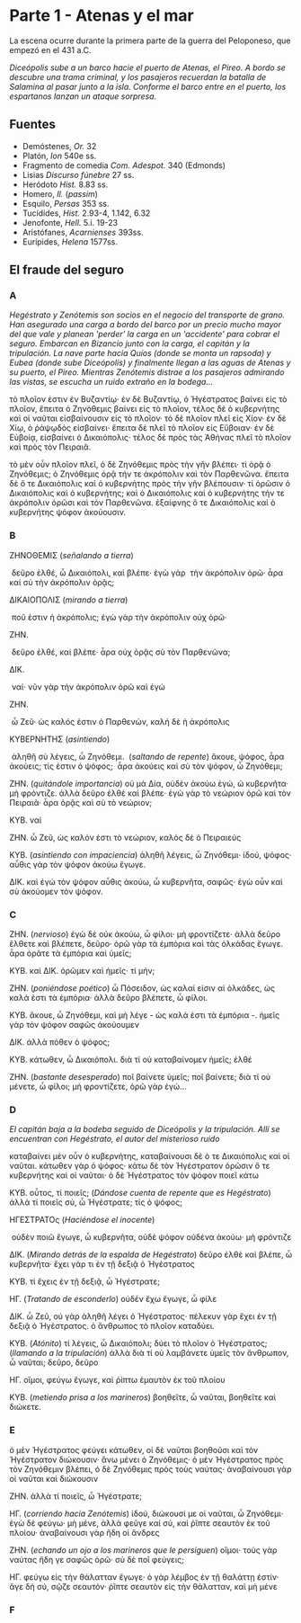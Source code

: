 # Parte 1 - Atenas y el mar

La escena ocurre durante la primera parte de la guerra del Peloponeso, que empezó en el 431 a.C.

*Diceópolis sube a un barco hacie el puerto de Atenas, el Pireo. A bordo se descubre una trama criminal, y los pasajeros recuerdan la batalla de Salamina al pasar junto a la isla. Conforme el barco entre en el puerto, los espartanos lanzan un ataque sorpresa.*

## Fuentes

- Demóstenes, *Or.* 32
- Platón, *Ion* 540e ss.
- Fragmento de comedia *Com. Adespot.* 340 (Edmonds)
- Lisias *Discurso fúnebre* 27 ss.
- Heródoto *Hist.* 8.83 ss.
- Homero, *Il.* (*passim*)
- Esquilo, *Persas* 353 ss.
- Tucídides, *Hist.* 2.93-4, 1.142, 6.32
- Jenofonte, *Hell.* 5.i. 19-23
- Aristófanes, *Acarnienses* 393ss.
- Eurípides, *Helena* 1577ss.

## El fraude del seguro

### A

*Hegéstrato y Zenótemis son socios en el negocio del transporte de grano. Han asegurado una carga a bordo del barco por un precio mucho mayor del que vale y planean 'perder' la carga en un 'accidente' para cobrar el seguro. Embarcan en Bizancio junto con la carga, el capitán y la tripulación. La nave parte hacia Quíos (donde se monta un rapsoda) y Eubea (donde sube Diceópolis) y finalmente llegan a las aguas de Atenas y su puerto, el Pireo. Mientras Zenótemis distrae a los pasajeros admirando las vistas, se escucha un ruido extraño en la bodega...*

τὸ πλοῖον ἐστιν ἐν Βυζαντίῳ· ἐν δὲ Βυζαντίῳ, ὁ Ἡγέστρατος βαίνει εἰς τὸ πλοῖον, ἔπειτα ὁ Ζηνόθεμις βαίνει εἰς τὸ πλοῖον, τέλος δὲ ὁ κυβερνήτης καὶ οἱ ναῦται εἰσβαίνουσιν εἰς τὸ πλοῖον· τὸ δὲ πλοῖον πλεῖ εἰς Χίον· ἐν δὲ Χίῳ, ὁ ῥάψῳδὸς εἰσβαίνει· ἔπειτα δὲ πλεῖ τὸ πλοῖον εἰς Εὔβοιαν· ἐν δὲ Εὐβοίᾳ, εἰσβαίνει ὁ Δικαιόπολις· τέλος δὲ πρὸς τὰς Ἀθήνας πλεῖ τὸ πλοῖον καὶ πρὸς τὸν Πειραιᾶ.

τὸ μὲν οὖν πλοῖον πλεῖ, ὁ δὲ Ζηνόθεμις πρὸς τὴν γῆν βλέπει· τί ὁρᾷ ὁ Ζηνόθεμις; ὁ Ζηνόθεμις ὁρᾷ τήν τε ἀκρόπολιν καὶ τὸν Παρθενῶνα. ἔπειτα δὲ ὅ τε Δικαιόπολις καὶ ὁ κυβερνήτης πρὸς τὴν γῆν βλέπουσιν· τί ὁρῶσιν ὁ Δικαιόπολις καὶ ὁ κυβερνήτης; καὶ ὁ Δικαιόπολις καὶ ὁ κυβερνήτης τήν τε ἀκρόπολιν ὁρῶσι καὶ τὸν Παρθενῶνα. ἐξαίφνης ὅ τε Δικαιόπολις καὶ ὁ κυβερνήτης ψόφον ἀκούουσιν.

### B

ΖΗΝΟΘΕΜΙΣ (*señalando a tierra*)

​	δεῦρο ἐλθέ, ὦ Δικαιόπολι, καὶ βλέπε· ἐγὼ γάρ
​	τὴν ἀκρόπολιν ὁρῶ· ἆρα καί σύ τὴν ἀκρόπολιν ὁρᾷς;

ΔΙΚΑΙΟΠΟΛΙΣ (*mirando a tierra*)

​	ποῦ ἐστιν ἡ ἀκρόπολις; ἐγὼ γὰρ τὴν ἀκρόπολιν οὐχ ὁρῶ·

ZHN.

​	δεῦρο ἐλθέ, καί βλέπε· ἆρα οὐχ ὀρᾷς σὺ τὸν Παρθενῶνα;

ΔΙΚ.

​	ναί· νῦν γὰρ τὴν ἀκρόπολιν ὁρῶ καὶ ἐγώ

ΖΗΝ.

​	ὦ Ζεῦ· ὠς καλός ἐστιν ὁ Παρθενών, καλή δὲ ἡ ἀκρόπολις

ΚΥΒΕΡΝΗΤΗΣ (*asintiendo*)

​	ἀληθῆ σὺ λέγεις, ὦ Ζηνόθεμι.
​	(*saltando de repente*) ἄκουε, ψόφος, ἆρα ἀκούεις; τίς ἐστιν ὁ ψόφος; 
​	ἆρα ἀκούεις καὶ σὺ τὸν ψόφον, ὦ Ζηνόθεμι;

ΖΗΝ. (*quitándole importancia*)
	οὐ μὰ Δία, οὐδὲν ἀκούω ἐγώ, ὠ κυβερνῆτα· μὴ φρόντιζε.
	ἀλλὰ δεῦρο ἐλθὲ καὶ βλέπε· ἐγὼ γὰρ τὸ νεώριον ὁρῶ καὶ τὸν Πειραιᾶ· 
	ἆρα ὁρᾷς καὶ σὺ τὸ νεώριον;

ΚΥΒ. ναί

ΖΗΝ. ὦ Ζεῦ, ὡς καλόν ἐστι τὸ νεώριον, καλὸς δὲ ὁ Πειραιεύς

ΚΥΒ. (*asintiendo con impaciencia*)
	ἀληθῆ λέγεις, ὦ Ζηνόθεμι· ἰδού, ψόφος· 
	αὖθις γὰρ τὸν ψόφον ἀκούω ἔγωγε.

ΔΙΚ. καὶ ἐγώ τὸν ψόφον αὖθις ἀκούω, ὦ κυβερνῆτα, σαφῶς· 
	ἐγὼ οὖν καὶ σὺ ἀκούομεν τὸν ψόφον.

### C

ΖΗΝ. (*nervioso*)
	ἐγὼ δὲ οὐκ ἀκούω, ὦ φίλοι·  μὴ φροντίζετε· 
	ἀλλὰ δεῦρο ἔλθετε καὶ βλέπετε, δεῦρο· 
	ὁρῶ γὰρ τὰ ἐμπόρια καὶ τὰς ὁλκάδας ἔγωγε.
	ἆρα ὁρᾶτε τὰ ἐμπόρια καὶ ὑμεῖς;

ΚΥΒ. καὶ ΔΙΚ. ὁρῶμεν καὶ ἡμεῖς· τί μήν;

ΖΗΝ. (*poniéndose poético*)
	ὦ Πόσειδον, ὡς καλαί εἰσιν αἱ ὁλκάδες, ὡς καλά ἐστι τὰ ἐμπόρια· 
	ἀλλὰ δεῦρο βλέπετε, ὦ φίλοι.

ΚΥΒ. ἄκουε, ὦ Ζηνόθεμι, καὶ μὴ λέγε - ὠς καλά ἐστι τὰ ἐμπόρια -. 
	ἡμεῖς γὰρ τὸν ψόφον σαφῶς ἀκούουμεν

ΔΙΚ. ἀλλὰ πόθεν ὁ ψόφος;

ΚΥΒ. κάτωθεν, ὦ Δικαιόπολι. διὰ τί οὐ καταβαίνομεν ἡμεῖς; ἑλθέ

ΖΗΝ. (*bastante desesperado*)
	ποῖ βαίνετε ὑμεῖς; ποῖ βαίνετε; διὰ τί οὐ μένετε, ὦ φίλοι; 
	μὴ φροντίζετε, ὁρῶ γὰρ ἐγώ...

### D

*El capitán baja a la bodeba seguido de Diceópolis y la tripulación. Allí se encuentran con Hegéstrato, el autor del misterioso ruido*

καταβαίνει μὲν οὖν ὁ κυβερνήτης, καταβαίνουσι δὲ ὁ τε Δικαιόπολις καὶ οἱ ναῦται. κάτωθεν γὰρ ὁ ψόφος· κάτω δὲ τὸν Ἡγέστρατον ὁρῶσιν ὅ τε κυβερνήτης καὶ οἱ ναῦται· ὁ δὲ Ἡγέστρατος τὸν ψόφον ποιεῖ κάτω

ΚΥΒ. οὖτος, τί ποιεῖς;
	(*Dándose cuenta de repente que es Hegéstrato*)
	ἀλλὰ τί ποιεῖς σύ, ὦ Ἡγέστρατε; τίς ὁ ψόφος;

ΗΓΕΣΤΡΑΤΟς (*Haciéndose el inocente*)

​	οὐδὲν ποιῶ ἔγωγε, ὦ κυβερνῆτα, οὐδὲ ψόφον οὐδένα ἀκούω· μὴ φρόντιζε

ΔΙΚ. (*Mirando detrás de la espalda de Hegéstrato*)
	δεῦρο ἐλθὲ καί βλέπε, ὦ κυβερνῆτα· ἔχει γάρ τι ἐν τῇ δεξιᾷ ὁ Ἡγέστρατος

ΚΥΒ. τί ἔχεις ἐν τῇ δεξιᾷ, ὦ Ἡγέστρατε;

ΗΓ. (*Tratando de esconderlo*)
	οὐδὲν ἔχω ἔγωγε, ὦ φίλε

ΔΙΚ. ὦ Ζεῦ, οὐ γὰρ ἀληθῆ λέγει ὁ Ἡγέστρατος· πέλεκυν γὰρ ἔχει ἐν τῇ δεξιᾷ ὁ Ἡγέστρατος. ὁ ἄνθρωπος τὸ πλοῖον καταδύει.

ΚΥΒ. (*Atónito*)
	τί λέγεις, ὦ Δικαιόπολι; δύει τὸ πλοῖον ὁ Ἡγέστρατος;
	(*llamando a la tripulación*)
	ἀλλὰ διὰ τί οὐ λαμβάνετε ὑμεῖς τὸν ἄνθρωπον, ὦ ναῦται;
	δεῦρο, δεῦρο

ΗΓ. οἴμοι, φεύγω ἔγωγε, καὶ ῥίπτω ἐμαυτὸν ἐκ τοῦ πλοίου

ΚΥΒ. (*metiendo prisa a los marineros*)
	βοηθεῖτε, ὦ ναῦται, βοηθεῖτε καὶ διώκετε.

### E

ὁ μὲν Ἡγέστρατος φεύγει κάτωθεν, οἱ δὲ ναῦται βοηθοῦσι καὶ τὸν Ἡγέστρατον διώκουσιν· ἄνω μένει ὁ Ζηνόθεμις· ὁ μὲν Ἡγέστρατος πρὸς τὸν Ζηνόθεμιν βλέπει, ὁ δὲ Ζηνόθεμις πρὸς τοὺς ναύτας· ἀναβαίνουσι γὰρ οἱ ναῦται καὶ διώκουσιν

ΖΗΝ. ἀλλὰ τί ποιεῖς, ὦ Ἡγέστρατε;

ΗΓ. (*corriendo hacia Zenótemis*)
	ἰδού, διώκουσί με οἱ ναῦται, ὦ Ζηνόθεμι· ἐγὼ δὲ φεύγω· μὴ μένε, ἀλλὰ φεῦγε καί σύ, καὶ ῥῖπτε σεαυτὸν ἐκ τοῦ πλοίου· ἀναβαίνουσι γὰρ ἤδη οἱ ἄνδρες

ΖΗΝ. (*echando un ojo a los marineros que le persiguen*)
	οἴμοι· τοὺς γὰρ ναύτας ἤδη γε σαφῶς ὁρῶ· σὺ δὲ ποῖ φεύγεις;

ΗΓ. φεύγω εἰς τὴν θάλατταν ἔγωγε· ὁ γὰρ λέμβος ἐν τῇ θαλάττῃ ἐστίν· ἄγε δὴ σύ, σῷζε σεαυτόν· ῥῖπτε σεαυτὸν εἰς τὴν θάλατταν, καὶ μὴ μένε

### F

